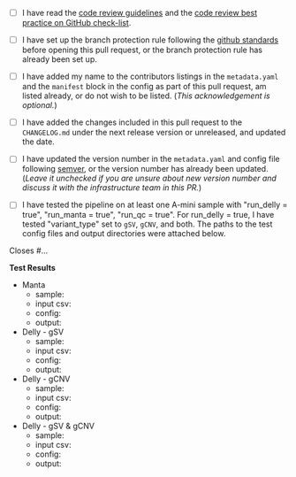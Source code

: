 <!--- Please read each of the following items and confirm by replacing
 !--the [ ] with a [X] --->

- [ ] I have read the [code review guidelines](https://confluence.mednet.ucla.edu/display/BOUTROSLAB/Code+Review+Guidelines) and the [code review best practice on GitHub check-list](https://confluence.mednet.ucla.edu/pages/viewpage.action?pageId=84091668).

- [ ] I have set up the branch protection rule following the [github standards](https://confluence.mednet.ucla.edu/pages/viewpage.action?spaceKey=BOUTROSLAB&title=GitHub+Standards#GitHubStandards-Branchprotectionrule) before opening this pull request, or the branch protection rule has already been set up.

- [ ] I have added my name to the contributors listings in the
``metadata.yaml`` and the ``manifest`` block in the config as part of this pull request, am listed
already, or do not wish to be listed. (*This acknowledgement is optional.*)

- [ ] I have added the changes included in this pull request to the `CHANGELOG.md` under the next release version or unreleased, and updated the date.

- [ ] I have updated the version number in the `metadata.yaml` and config file following [semver](https://semver.org/), or the version number has already been updated. (*Leave it unchecked if you are unsure about new version number and discuss it with the infrastructure team in this PR.*)

- [ ] I have tested the pipeline on at least one A-mini sample with "run_delly = true", "run_manta = true", "run_qc = true". For run_delly = true, I have tested "variant_type" set to `gSV`, `gCNV`, and both. The paths to the test config files and output directories were attached below.

<!--- Briefly describe the changes included in this pull request and the paths to the test cases below
 !--- starting with 'Closes #...' if appropriate --->

Closes #...

**Test Results**
- Manta
	- sample:    <!-- e.g. A-mini TWGSAMIN000001-T001-S01-F, TWGSAMIN000001-T002-S02-F -->
	- input csv: <!-- /hot/pipelines/development/slurm/pipeline-call-gSV/input/call-gSV-inputs.csv -->
	- config:    <!-- /hot/pipelines/development/slurm/pipeline-call-gSV/config/nextflow-test-amini.config -->
	- output:    <!-- /hot/pipelines/development/slurm/pipeline-call-gSV/output/Manta-1.6.0 -->
- Delly - gSV
	- sample:    <!-- e.g. A-mini TWGSAMIN000001-T001-S01-F, TWGSAMIN000001-T002-S02-F -->
	- input csv: <!-- /hot/pipelines/development/slurm/pipeline-call-gSV/input/call-gSV-inputs.csv -->
	- config:    <!-- /hot/pipelines/development/slurm/pipeline-call-gSV/config/nextflow-test-amini.config -->
	- output:    <!-- /hot/pipelines/development/slurm/pipeline-call-gSV/output/Delly-0.8.7 -->
- Delly - gCNV
	- sample:    <!-- e.g. A-mini TWGSAMIN000001-T001-S01-F, TWGSAMIN000001-T002-S02-F -->
	- input csv: <!-- /hot/pipelines/development/slurm/pipeline-call-gSV/input/call-gSV-inputs.csv -->
	- config:    <!-- /hot/pipelines/development/slurm/pipeline-call-gSV/config/nextflow-test-amini.config -->
	- output:    <!-- /hot/pipelines/development/slurm/pipeline-call-gSV/output/Delly-0.8.7 --> 
- Delly - gSV & gCNV
	- sample:    <!-- e.g. A-mini TWGSAMIN000001-T001-S01-F, TWGSAMIN000001-T002-S02-F -->
	- input csv: <!-- /hot/pipelines/development/slurm/pipeline-call-gSV/input/call-gSV-inputs.csv -->
	- config:    <!-- /hot/pipelines/development/slurm/pipeline-call-gSV/config/nextflow-test-amini.config -->
	- output:    <!-- /hot/pipelines/development/slurm/pipeline-call-gSV/output/Delly-0.8.7 -->
